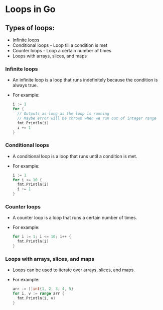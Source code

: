 # Loops in Go

## Types of loops:

- Infinite loops
- Conditional loops - Loop till a condition is met
- Counter loops - Loop a certain number of times
- Loops with arrays, slices, and maps

### Infinite loops

- An infinite loop is a loop that runs indefinitely because the condition is always true.
- For example:

  ```go
  i := 1
  for {
    // Outputs as long as the loop is running
    // Maybe error will be thrown when we run out of integer range
    fmt.Println(i)
    i += 1
  }
  ```

### Conditional loops

- A conditional loop is a loop that runs until a condition is met.
- For example:

  ```go
  i := 1
  for i <= 10 {
    fmt.Println(i)
    i += 1
  }
  ```

### Counter loops

- A counter loop is a loop that runs a certain number of times.
- For example:

  ```go
  for i := 1; i <= 10; i++ {
    fmt.Println(i)
  }
  ```

### Loops with arrays, slices, and maps

- Loops can be used to iterate over arrays, slices, and maps.
- For example:

  ```go
  arr := []int{1, 2, 3, 4, 5}
  for i, v := range arr {
    fmt.Println(i, v)
  }
  ```
